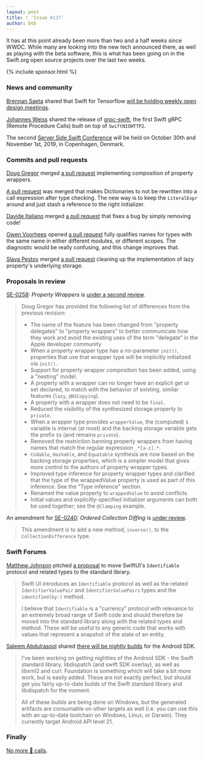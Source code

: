 ```yaml
---
layout: post
title: ! 'Issue #137'
author: btb
---
```


It has at this point already been more than two and a half weeks since WWDC.
While many are looking into the new tech announced there, as well as playing
with the beta software, this is what has been going on in the Swift.org open
source projects over the last two weeks.

<!--excerpt-->

{% include sponsor.html %}

### News and community

[Brennan Saeta](https://twitter.com/bsaeta) shared that Swift for Tensorflow
[will be holding weekly open design meetings](https://twitter.com/bsaeta/status/1137014498995257344).

[Johannes Weiss](https://twitter.com/johannesweiss) shared the release of
[grpc-swift](https://github.com/grpc/grpc-swift/releases/tag/1.0.0-alpha.1),
the first Swift gRPC (Remote Procedure Calls) built on top of `SwiftNIOHTTP2`.

The second [Server Side Swift Conference](https://www.serversideswift.info/2019/)
will be held on October 30th and November 1st, 2019, in Copenhagen, Denmark.

### Commits and pull requests

[Doug Gregor](https://twitter.com/dgregor79) merged [a pull request](https://github.com/apple/swift/pull/25449)
implementing composition of property wrappers.

[A pull request](https://github.com/apple/swift/pull/25408) was merged that
makes Dictionaries to not be rewritten into a call expression after type
checking. The new way is to keep the `LiteralExpr` around and just stash a
reference to the right initializer.

[Davide Italiano](https://github.com/dcci) merged [a pull request](https://github.com/apple/swift-lldb/pull/1693)
that fixes a bug by simply removing code!

[Owen Voorhees](https://twitter.com/owenvoorhees) opened [a pull request](https://github.com/apple/swift/pull/25510)
fully qualifies names for types with the same name in either different modules,
or different scopes. The diagnostic would be really confusing, and this change
improves that.

[Slava Pestov](https://twitter.com/slava_pestov) merged [a pull request](https://github.com/apple/swift/pull/25615)
cleaning up the implementation of lazy property's underlying storage.

### Proposals in review

[SE-0258](https://github.com/apple/swift-evolution/blob/master/proposals/0258-property-wrappers.md): *Property Wrappers* is [under a second review](https://forums.swift.org/t/se-0258-property-wrappers-second-review/25843).

> Doug Gregor has provided the following list of differences from the previous
revision:
>
> - The name of the feature has been changed from "property delegates" to
"property wrappers" to better communicate how they work and avoid the existing
uses of the term "delegate" in the Apple developer community
> - When a property wrapper type has a no-parameter `init()`, properties that
use that wrapper type will be implicitly initialized via `init()`.
>  - Support for property wrapper composition has been added, using a "nesting"
model.
> - A property with a wrapper can no longer have an explicit get or set
declared, to match with the behavior of existing, similar features (`lazy`,
`@NSCopying`).
> - A property with a wrapper does not need to be `final`.
> - Reduced the visibility of the synthesized storage property to `private`.
> - When a wrapper type provides `wrapperValue`, the (computed) `$` variable is
internal (at most) and the backing storage variable gets the prefix `$$` (and
remains `private`).
> - Removed the restriction banning property wrappers from having names that
match the regular expression `_*[a-z].*`.
> - `Codable`, `Hashable`, and `Equatable` synthesis are now based on the
backing storage properties, which is a simpler model that gives more control to
the authors of property wrapper types.
> - Improved type inference for property wrapper types and clarified that the
type of the wrappedValue property is used as part of this inference. See the
"Type inference" section.
> - Renamed the value property to `wrappedValue` to avoid conflicts.
> - Initial values and explicitly-specified initializer arguments can both be
used together; see the `@Clamping` example.

An amendment for [SE-0240](https://github.com/apple/swift-evolution/blob/master/proposals/0240-ordered-collection-diffing.md): *Ordered Collection Diffing* is [under review](https://forums.swift.org/t/amendment-se-0240-ordered-collection-diffing/26084).

> This amendment is to add a new method, `inverse()`, to the
`CollectionDifference` type.

### Swift Forums

[Matthew Johnson](https://twitter.com/anandabits) pitched [a proposal](https://forums.swift.org/t/move-swiftuis-identifiable-protocol-and-related-types-into-the-standard-library/25713)
to move SwiftUI's `Identifiable` protocol and related types to the standard
library.

> Swift UI introduces an `Identifiable` protocol as well as the related
`IdentifierValuePair` and `IdentifierValuePairs` types and the `identified(by:)`
method.
>
> I believe that `Identifiable` is a "currency" protocol with relevance to an
extremely broad range of Swift code and should therefore be moved into the
standard library along with the related types and method. These will be useful
to any generic code that works with values that represent a snapshot of the
state of an entity.

[Saleem Abdulrasool]() shared [there will be nightly builds](https://forums.swift.org/t/partial-nightlies-for-android-sdk/25909)
for the Android SDK.

> I've been working on getting nightlies of the Android SDK - the Swift
standard library, libdispatch (and swift SDK overlay), as well as libxml2 and
curl. Foundation is something which will take a bit more work, but is easily
added. These are not exactly perfect, but should get you fairly up-to-date
builds of the Swift standard library and libdispatch for the moment.
>
> All of these builds are being done on Windows, but the generated artifacts
are consumable on other targets as well (i.e. you can use this with an
up-to-date toolchain on Windows, Linux, or Darwin). They currently target
Android API level 21.

### Finally

[No more 🤖 calls](https://twitter.com/jckarter/status/1141067402387439616).
